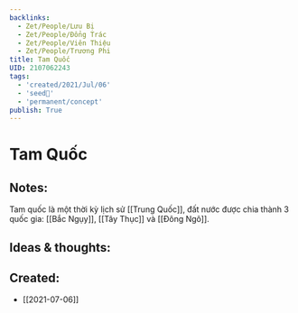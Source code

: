 ```yaml
---
backlinks:
  - Zet/People/Lưu Bị
  - Zet/People/Đổng Trác
  - Zet/People/Viên Thiệu
  - Zet/People/Trương Phi
title: Tam Quốc
UID: 2107062243
tags:
  - 'created/2021/Jul/06'
  - 'seed🥜'
  - 'permanent/concept'
publish: True
---
```

# Tam Quốc

## Notes:
Tam quốc là một thời kỳ lịch sử [[Trung Quốc]], đất nước được chia thành 3 quốc gia: [[Bắc Ngụy]], [[Tây Thục]] và [[Đông Ngô]].

## Ideas & thoughts:


## Created:
- [[2021-07-06]]
